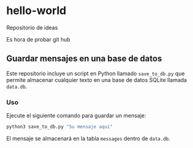 # hello-world

Repositorio de ideas

Es hora de probar git hub

## Guardar mensajes en una base de datos

Este repositorio incluye un script en Python llamado `save_to_db.py` que
permite almacenar cualquier texto en una base de datos SQLite llamada
`data.db`.

### Uso

Ejecute el siguiente comando para guardar un mensaje:

```bash
python3 save_to_db.py "Su mensaje aqui"
```

El mensaje se almacenará en la tabla `messages` dentro de `data.db`.
